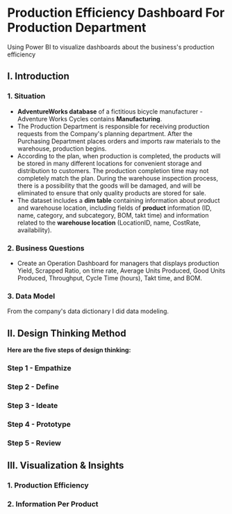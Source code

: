 # Production Efficiency Dashboard For Production Department
Using Power BI to visualize dashboards about the business's production efficiency 

## **I. Introduction**

### **1. Situation**

- **AdventureWorks database** of a fictitious bicycle manufacturer - Adventure Works Cycles contains **Manufacturing**.
- The Production Department is responsible for receiving production requests from the Company's planning department. After the Purchasing Department places orders and imports raw materials to the warehouse, production begins.
- According to the plan, when production is completed, the products will be stored in many different locations for convenient storage and distribution to customers. The production completion time may not completely match the plan. During the warehouse inspection process, there is a possibility that the goods will be damaged, and will be eliminated to ensure that only quality products are stored for sale.
- The dataset includes a **dim table** containing information about product and warehouse location, including fields of **product** information (ID, name, category, and subcategory, BOM, takt time) and information related to the **warehouse location** (LocationID, name, CostRate, availability).

### **2. Business Questions**

- Create an Operation Dashboard for managers that displays production Yield, Scrapped Ratio, on time rate, Average Units Produced, Good Units Produced, Throughput, Cycle Time (hours), Takt time, and BOM.

### **3. Data Model**

From the company's data dictionary I did data modeling.



## **II. Design Thinking Method**

**Here are the five steps of design thinking:**

### **Step 1 - Empathize**



### **Step 2 - Define**



### **Step 3 - Ideate**



### **Step 4 - Prototype**



### **Step 5 - Review**



## **III. Visualization & Insights**
### **1. Production Efficiency**



### **2. Information Per Product**


